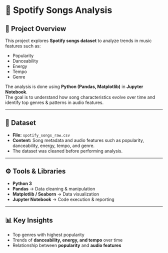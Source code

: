 # 🎵 Spotify Songs Analysis

## 📌 Project Overview
This project explores **Spotify songs dataset** to analyze trends in music features such as:
- Popularity
- Danceability
- Energy
- Tempo
- Genre

The analysis is done using **Python (Pandas, Matplotlib)** in **Jupyter Notebook**.  
The goal is to understand how song characteristics evolve over time and identify top genres & patterns in audio features.

---

## 📂 Dataset
- **File:** `spotify_songs_raw.csv`
- **Content:** Song metadata and audio features such as popularity, danceability, energy, tempo, and genre.  
- The dataset was cleaned before performing analysis.

---

## ⚙️ Tools & Libraries
- **Python 3**
- **Pandas** → Data cleaning & manipulation  
- **Matplotlib / Seaborn** → Data visualization  
- **Jupyter Notebook** → Code execution & reporting  

---

## 📊 Key Insights
- Top genres with highest popularity  
- Trends of **danceability, energy, and tempo** over time  
- Relationship between **popularity** and **audio features**  

